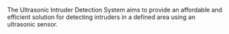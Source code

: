 The Ultrasonic Intruder Detection System aims to provide an affordable and efficient solution for detecting intruders in a defined area using an ultrasonic sensor.
